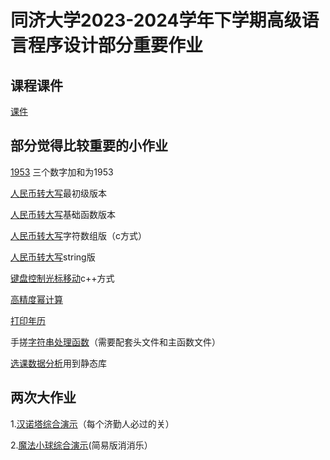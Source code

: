 # 同济大学2023-2024学年下学期高级语言程序设计部分重要作业

## 课程课件
[课件](course_handout_package)

## 部分觉得比较重要的小作业
[1953](3-b10-1.cpp)
三个数字加和为1953

[人民币转大写](3-b6-1.c)最初级版本

[人民币转大写](4-b1.cpp)基础函数版本

[人民币转大写](5-b11-1.c)字符数组版（c方式）

[人民币转大写](5-b11-2.cpp)string版

[键盘控制光标移动](4-b4-2.cpp)c++方式

[高精度幂计算](5-b8.cpp)

[打印年历](5-b10.cpp)

手搓[字符串处理函数](6-b4-sub.cpp)（需要配套头文件和主函数文件）

[选课数据分析](7-b5.cpp)用到静态库

## 两次大作业
1.[汉诺塔综合演示](90-b1)（每个济勤人必过的关）

2.[魔法小球综合演示](90-b2)(简易版消消乐）
